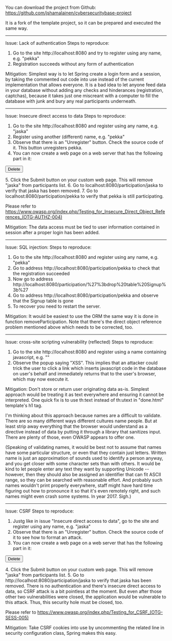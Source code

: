You can download the project from Github: https://github.com/jshamalainen/cybersecuritybase-project

It is a fork of the template project, so it can be prepared and executed the same way. 

----------

Issue: Lack of authentication 
Steps to reproduce:
1. Go to the site http://localhost:8080 and try to register using any name, e.g. "pekka" 
2. Registration succeeds without any form of authentication 


Mitigation: 
Simplest way is to let Spring create a login form and a session, by taking the commented out code into use instead of the current implementation that allows everyone. It is a bad idea to let anyone feed data in your database without adding any checks and hinderances (registration, captchas), because it takes just one miscreant with a computer to fill the database with junk and bury any real participants underneath. 

----------

Issue: Insecure direct access to data 
Steps to reproduce:
1. Go to the site http://localhost:8080 and register using any name, e.g. "jaska"
2. Register using another (different) name, e.g. "pekka"
3. Observe that there is an "Unregister" button. Check the source code of it. This button unregisters pekka.
4. You can now create a web page on a web server that has the following part in it: 
<form action='http://localhost:8080/participation/jaska' method='POST' name='_method'>
	<input type='hidden' name='_method' value='delete'>
	<input type='submit' value='Delete'>
</form>
5. Click the Submit button on your custom web page. This will remove "jaska" from participants list. 
6. Go to localhost:8080/participation/jaska to verify that jaska has been removed. 
7. Go to localhost:8080/participation/pekka to verify that pekka is still participating. 


Please refer to https://www.owasp.org/index.php/Testing_for_Insecure_Direct_Object_References_(OTG-AUTHZ-004)

Mitigation: 
The data access must be tied to user information contained in session after a proper login has been added. 

----------

Issue: SQL injection: 
Steps to reproduce:
1. Go to the site http://localhost:8080 and register using any name, e.g. "pekka"
2. Go to address http://localhost:8080/participation/pekka to check that the registration succeeded 
3. Now go to address http://localhost:8080/participation/%27%3bdrop%20table%20Signup%3b%27
4. Go to address http://localhost:8080/participation/pekka and observe that the Signup table is gone
5. To recover you need to restart the server. 

Mitigation: 
It would be easiest to use the ORM the same way it is done in function removeParticipation. Note that there's the direct object reference problem mentioned above which needs to be corrected, too. 

--------------------

Issue: cross-site scripting vulnerability (reflected)
Steps to reproduce: 
1. Go to the site http://localhost:8080 and register using a name containing javascript, e.g. "<script>alert("XSS");</script>"
2. Observe the popup saying "XSS". 
This implies that an attacker could trick the user to click a link which inserts javascript code in the database on user's behalf and immediately returns that to the user's browser, which may now execute it. 

Mitigation: 
Don't store or return user originating data as-is. Simplest approach would be treating it as text everywhere and ensuring it cannot be interpreted. One quick fix is to use th:text instead of th:utext in "done.html" template's h1 tag. 

I'm thinking about this approach because names are a difficult to validate. There are so many different ways different cultures name people. But at least strip away everything that the browser would understand as a directive instead of data by putting it through a library that sanitizes input. There are plenty of those, even OWASP appears to offer one. 

(Speaking of validating names, it would be best not to assume that names have some particular structure, or even that they contain just letters. Written name is just an approximation of sounds used to identify a person anyway, and you get closer with some character sets than with others. It would be kind to let people enter any text they want by supporting Unicode -- however, then they should also be assigned an identifier that can fit ASCII range, so they can be searched with reasonable effort. And probably such names wouldn't print properly everywhere, staff might have hard time figuring out how to pronounce it so that it's even remotely right, and such names might even crash some systems. In year 2017. Sigh.) 

----------

Issue: CSRF 
Steps to reproduce: 
1. Justg like in issue "Insecure direct access to data", go to the site and register using any name, e.g. "jaska"
2. Observe that there is an "Unregister" button. Check the source code of it to see how to format an attack.  
3. You can now create a web page on a web server that has the following part in it: 
<form action='http://localhost:8080/participation/jaska' method='POST' name='_method'>
	<input type='hidden' name='_method' value='delete'>
	<input type='submit' value='Delete'>
</form>
4. Click the Submit button on your custom web page. This will remove "jaska" from participants list. 
5. Go to http://localhost:8080/participation/jaska to verify that jaska has been removed. 
There is no authentication and there's insecure direct access to data, so CSRF attack is a bit pointless at the moment. But even after those other two vulnerabilities were closed, the application would be vulnerable to this attack. Thus, this security hole must be closed, too. 

Please refer to https://www.owasp.org/index.php/Testing_for_CSRF_(OTG-SESS-005)

Mitigation: 
Take CSRF cookies into use by uncommenting the related line in security configuration class, Spring makes this easy. 
